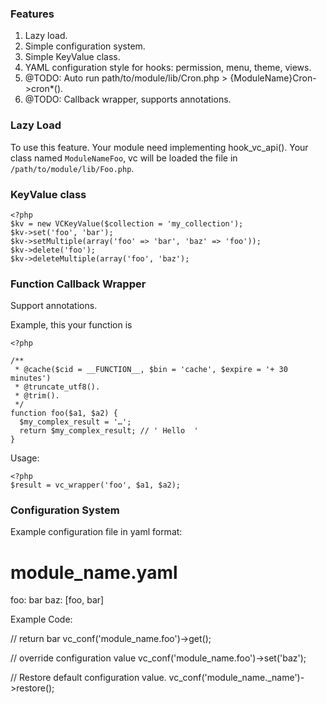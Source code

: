 ### Features

1. Lazy load.
1. Simple configuration system.
1. Simple KeyValue class.
1. YAML configuration style for hooks: permission, menu, theme, views.
1. @TODO: Auto run path/to/module/lib/Cron.php > {ModuleName}Cron->cron*().
1. @TODO: Callback wrapper, supports annotations.

### Lazy Load

To use this feature. Your module need implementing hook_vc_api().
Your class named `ModuleNameFoo`, vc will be loaded the file in
`/path/to/module/lib/Foo.php`.

### KeyValue class

    <?php
    $kv = new VCKeyValue($collection = 'my_collection');
    $kv->set('foo', 'bar');
    $kv->setMultiple(array('foo' => 'bar', 'baz' => 'foo'));
    $kv->delete('foo');
    $kv->deleteMultiple(array('foo', 'baz');

### Function Callback Wrapper

Support annotations.

Example, this your function is

    <?php

    /**
     * @cache($cid = __FUNCTION__, $bin = 'cache', $expire = '+ 30 minutes')
     * @truncate_utf8().
     * @trim().
     */
    function foo($a1, $a2) {
      $my_complex_result = '…';
      return $my_complex_result; // ' Hello  '
    }

Usage:

    <?php
    $result = vc_wrapper('foo', $a1, $a2);

### Configuration System

Example configuration file in yaml format:

  # module_name.yaml
  foo: bar
  baz: [foo, bar]

Example Code:

  // return bar
  vc_conf('module_name.foo')->get();

  // override configuration value
  vc_conf('module_name.foo')->set('baz');

  // Restore default configuration value.
  vc_conf('module_name._name')->restore();
